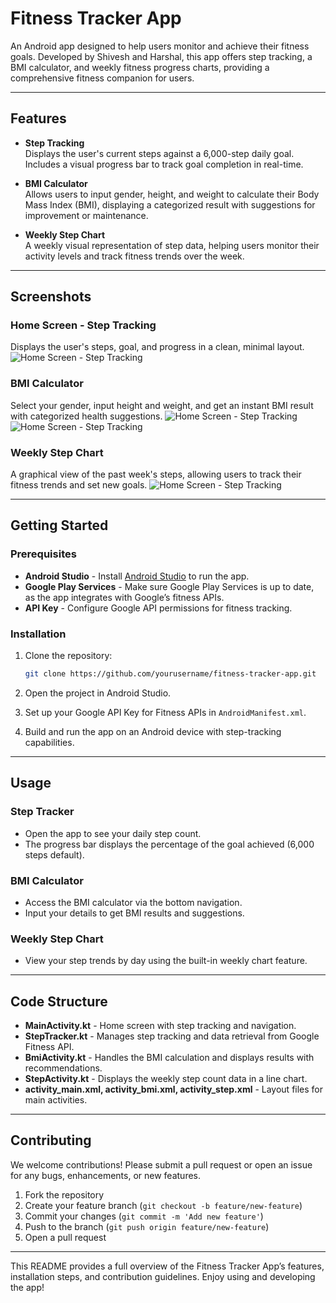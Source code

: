 
# Fitness Tracker App

An Android app designed to help users monitor and achieve their fitness goals. Developed by Shivesh and Harshal, this app offers step tracking, a BMI calculator, and weekly fitness progress charts, providing a comprehensive fitness companion for users.

---

## Features

- **Step Tracking**  
  Displays the user's current steps against a 6,000-step daily goal. Includes a visual progress bar to track goal completion in real-time.

- **BMI Calculator**  
  Allows users to input gender, height, and weight to calculate their Body Mass Index (BMI), displaying a categorized result with suggestions for improvement or maintenance.

- **Weekly Step Chart**  
  A weekly visual representation of step data, helping users monitor their activity levels and track fitness trends over the week.

---

## Screenshots

### Home Screen - Step Tracking  
Displays the user's steps, goal, and progress in a clean, minimal layout.
![Home Screen - Step Tracking](screenshots/home_screen.png)

### BMI Calculator  
Select your gender, input height and weight, and get an instant BMI result with categorized health suggestions.
![Home Screen - Step Tracking](screenshots/bmi_calculator_1.png)
![Home Screen - Step Tracking](screenshots/bmi_calculator_2.png)

### Weekly Step Chart  
A graphical view of the past week's steps, allowing users to track their fitness trends and set new goals.
![Home Screen - Step Tracking](screenshots/step_tracker.png)

---

## Getting Started

### Prerequisites
- **Android Studio** - Install [Android Studio](https://developer.android.com/studio) to run the app.
- **Google Play Services** - Make sure Google Play Services is up to date, as the app integrates with Google’s fitness APIs.
- **API Key** - Configure Google API permissions for fitness tracking.

### Installation

1. Clone the repository:
    ```bash
    git clone https://github.com/yourusername/fitness-tracker-app.git
    ```

2. Open the project in Android Studio.

3. Set up your Google API Key for Fitness APIs in `AndroidManifest.xml`.

4. Build and run the app on an Android device with step-tracking capabilities.

---

## Usage

### Step Tracker
- Open the app to see your daily step count.
- The progress bar displays the percentage of the goal achieved (6,000 steps default).

### BMI Calculator
- Access the BMI calculator via the bottom navigation.
- Input your details to get BMI results and suggestions.

### Weekly Step Chart
- View your step trends by day using the built-in weekly chart feature.

---

## Code Structure

- **MainActivity.kt** - Home screen with step tracking and navigation.
- **StepTracker.kt** - Manages step tracking and data retrieval from Google Fitness API.
- **BmiActivity.kt** - Handles the BMI calculation and displays results with recommendations.
- **StepActivity.kt** - Displays the weekly step count data in a line chart.
- **activity_main.xml, activity_bmi.xml, activity_step.xml** - Layout files for main activities.

---

## Contributing

We welcome contributions! Please submit a pull request or open an issue for any bugs, enhancements, or new features.

1. Fork the repository
2. Create your feature branch (`git checkout -b feature/new-feature`)
3. Commit your changes (`git commit -m 'Add new feature'`)
4. Push to the branch (`git push origin feature/new-feature`)
5. Open a pull request

---

This README provides a full overview of the Fitness Tracker App’s features, installation steps, and contribution guidelines. Enjoy using and developing the app!
